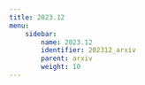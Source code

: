 ```yaml
---
title: 2023.12
menu:
    sidebar:
        name: 2023.12
        identifier: 202312_arxiv
        parent: arxiv
        weight: 10
---
```

            
